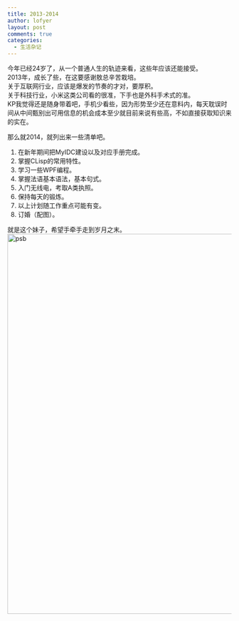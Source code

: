 ```yaml
---
title: 2013-2014
author: lofyer
layout: post
comments: true
categories:
  - 生活杂记
---
```

今年已经24岁了，从一个普通人生的轨迹来看，这些年应该还能接受。  
2013年，成长了些，在这要感谢敖总辛苦栽培。  
关于互联网行业，应该是爆发的节奏的才对，要厚积。  
关于科技行业，小米这类公司看的很准，下手也是外科手术式的准。  
KP我觉得还是随身带着吧，手机少看些，因为形势至少还在意料内，每天耽误时间从中间甄别出可用信息的机会成本至少就目前来说有些高，不如直接获取知识来的实在。

那么就2014，就列出来一些清单吧。  
1. 在新年期间把MyIDC建设以及对应手册完成。  
2. 掌握CLisp的常用特性。  
3. 学习一些WPF编程。  
4. 掌握法语基本语法，基本句式。  
5. 入门无线电，考取A类执照。  
6. 保持每天的锻炼。  
7. 以上计划随工作重点可能有变。  
8. 订婚（配图）。

就是这个妹子，希望手牵手走到岁月之末。  
<a href="http://blog.lofyer.org/2013-2014/psb-2/" rel="attachment wp-att-2755"><img src="http://io.lofyer.org/uploads/psb.jpg" alt="psb" width="640" height="853" class="alignnone size-full wp-image-2755" /></a>
